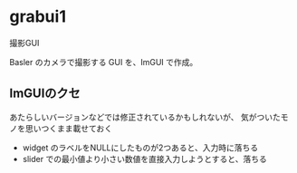 # grabui1
撮影GUI

Basler のカメラで撮影する GUI を、ImGUI で作成。

## ImGUIのクセ
あたらしいバージョンなどでは修正されているかもしれないが、
気がついたモノを思いつくまま載せておく

- widget のラベルをNULLにしたものが2つあると、入力時に落ちる
- slider での最小値より小さい数値を直接入力しようとすると、落ちる

